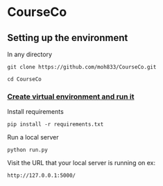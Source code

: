 # CourseCo


## Setting up the environment

In any directory

```
git clone https://github.com/moh833/CourseCo.git

cd CourseCo
```

### [Create virtual environment and run it](https://www.geeksforgeeks.org/creating-python-virtual-environment-windows-linux/)

Install requirements

```
pip install -r requirements.txt
```

Run a local server

```
python run.py
```

Visit the URL that your local server is running on ex:

```
http://127.0.0.1:5000/
```
